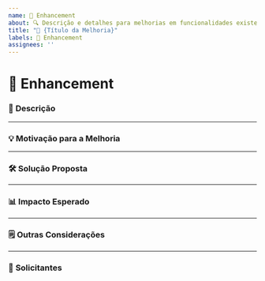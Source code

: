 ```yaml
---
name: 🚀 Enhancement
about: 🔍 Descrição e detalhes para melhorias em funcionalidades existentes
title: "🚀 {Título da Melhoria}"
labels: 🚀 Enhancement
assignees: ''
---
```


# 🚀 Enhancement

### 📝 **Descrição**
<!-- Explique qual funcionalidade atual pode ser melhorada e como. -->
<!-- Exemplo: 
"A funcionalidade de busca no sistema atual permite apenas consultas exatas. Sugerimos implementar suporte a buscas aproximadas (fuzzy search) para melhorar a experiência do usuário." 
-->

---

### 💡 **Motivação para a Melhoria**
<!-- Descreva por que essa melhoria é importante, incluindo os benefícios que ela trará. -->
<!-- Exemplo: 
"Usuários frequentemente relatam dificuldades ao tentar localizar itens devido a erros de digitação. Adicionar buscas aproximadas tornará o sistema mais amigável e eficiente." 
-->

---

### 🛠️ **Solução Proposta**
<!-- Detalhe a solução sugerida para implementar a melhoria. -->
<!-- Exemplo: 
"Adicionar uma biblioteca de busca como o ElasticSearch para suportar buscas aproximadas. Configurar índices e ajustar o front-end para exibir resultados relevantes." 
-->

---

### 📊 **Impacto Esperado**
<!-- Descreva como essa melhoria afetará o sistema (ex.: desempenho, usabilidade, manutenção). -->
<!-- Exemplo: 
"Essa mudança pode aumentar o tempo de resposta em grandes bases de dados, mas a melhoria na usabilidade compensará o impacto. Treinaremos os usuários sobre o novo comportamento da busca." 
-->

---

### 🗒️ **Outras Considerações**
<!-- Inclua informações adicionais relevantes, como referências, exemplos de uso ou detalhes específicos. -->
<!-- Exemplo: 
"Considerar os custos de armazenamento adicionais ao implementar o ElasticSearch. Planejar testes A/B para validar a aceitação da nova funcionalidade entre os usuários." 
-->

---

### 👥 **Solicitantes**
<!-- Liste as pessoas ou equipes que solicitaram essa melhoria. -->
<!-- Exemplo: 
- Equipe de Atendimento ao Cliente
- Time de Produto
-->
